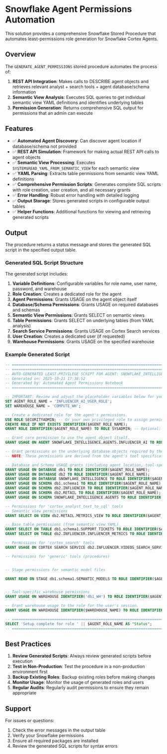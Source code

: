 # Snowflake Agent Permissions Automation

This solution provides a comprehensive Snowflake Stored Procedure that automates least-permissions role generation for Snowflake Cortex Agents.

## Overview

The `GENERATE_AGENT_PERMISSIONS` stored procedure automates the process of:

1. **REST API Integration**: Makes calls to DESCRIBE agent objects and retrieves relevant analyst + search tools + agent database/schema information
2. **Semantic View Analysis**: Executes SQL queries to get individual semantic view YAML definitions and identifies underlying tables
3. **Permission Generation**: Returns comprehensive SQL output for permissions that an admin can execute

## Features

- ✅ **Automated Agent Discovery**: Can discover agent location if database/schema not provided
- ✅ **REST API Simulation**: Framework for making actual REST API calls to agent objects
- ✅ **Semantic View Processing**: Executes `SYSTEM$READ_YAML_FROM_SEMANTIC_VIEW` for each semantic view
- ✅ **YAML Parsing**: Extracts table permissions from semantic view YAML definitions
- ✅ **Comprehensive Permission Scripts**: Generates complete SQL scripts with role creation, user creation, and all necessary grants
- ✅ **Error Handling**: Robust error handling with detailed logging
- ✅ **Output Storage**: Stores generated scripts in configurable output tables
- ✅ **Helper Functions**: Additional functions for viewing and retrieving generated scripts

## Output

The procedure returns a status message and stores the generated SQL script in the specified output table.

### Generated SQL Script Structure

The generated script includes:

1. **Variable Definitions**: Configurable variables for role name, user name, password, and warehouse
2. **Role Creation**: Creates a dedicated role for the agent
3. **Agent Permissions**: Grants USAGE on the agent object itself
4. **Database/Schema Permissions**: Grants USAGE on required databases and schemas
5. **Semantic View Permissions**: Grants SELECT on semantic views
6. **Table Permissions**: Grants SELECT on underlying tables (from YAML analysis)
7. **Search Service Permissions**: Grants USAGE on Cortex Search services
8. **User Creation**: Creates a dedicated user (if requested)
9. **Warehouse Permissions**: Grants USAGE on the specified warehouse

### Example Generated Script

```sql
-- ================================================================================
-- =========================================================================================
-- AUTO-GENERATED LEAST-PRIVILEGE SCRIPT FOR AGENT: SNOWFLAKE_INTELLIGENCE.AGENTS.INFLUENCER_AI
-- Generated on: 2025-10-21 17:38:52
-- Generated by: Automated Agent Permissions Notebook
-- =========================================================================================

-- IMPORTANT: Review and adjust the placeholder variables below for your environment.
SET AGENT_ROLE_NAME = 'INFLUENCER_AI_USER_ROLE';
SET WAREHOUSE_NAME = 'COMPUTE_WH';

-- Create a dedicated role for the agent's permissions.
USE ROLE SECURITYADMIN; -- Or your own privileged role to assign permissions
CREATE ROLE IF NOT EXISTS IDENTIFIER($AGENT_ROLE_NAME);
GRANT ROLE IDENTIFIER($AGENT_ROLE_NAME) TO ROLE SYSADMIN; -- Optional: Allows SYSADMIN to manage the role.

-- Grant core permission to use the agent object itself.
GRANT USAGE ON AGENT SNOWFLAKE_INTELLIGENCE.AGENTS.INFLUENCER_AI TO ROLE IDENTIFIER($AGENT_ROLE_NAME);

-- Grant permissions on the underlying database objects required by the agent's tools.
-- NOTE: These permissions are derived from the agent's tool specification and semantic view YAML definitions.

-- Database and Schema USAGE grants (including agent location, tool-specific locations, tables from semantic views, procedures, and stages)
GRANT USAGE ON DATABASE db1 TO ROLE IDENTIFIER($AGENT_ROLE_NAME);
GRANT USAGE ON DATABASE db2 TO ROLE IDENTIFIER($AGENT_ROLE_NAME);
GRANT USAGE ON DATABASE SNOWFLAKE_INTELLIGENCE TO ROLE IDENTIFIER($AGENT_ROLE_NAME);
GRANT USAGE ON SCHEMA db1.schema1 TO ROLE IDENTIFIER($AGENT_ROLE_NAME);
GRANT USAGE ON SCHEMA db2.INFLUENCER TO ROLE IDENTIFIER($AGENT_ROLE_NAME);
GRANT USAGE ON SCHEMA db2.RETAIL TO ROLE IDENTIFIER($AGENT_ROLE_NAME);
GRANT USAGE ON SCHEMA SNOWFLAKE_INTELLIGENCE.AGENTS TO ROLE IDENTIFIER($AGENT_ROLE_NAME);

-- Permissions for 'cortex_analyst_text_to_sql' tools
-- Semantic view permissions
GRANT SELECT ON VIEW db2.RETAIL.METRICS_VIEW TO ROLE IDENTIFIER($AGENT_ROLE_NAME);

-- Base table permissions (from semantic view YAML)
GRANT SELECT ON TABLE db1.schema1.SUPPORT_TICKETS TO ROLE IDENTIFIER($AGENT_ROLE_NAME);
GRANT SELECT ON TABLE db2.INFLUENCER.INFLUENCER_METRICS TO ROLE IDENTIFIER($AGENT_ROLE_NAME);

-- Permissions for 'cortex_search' tools
GRANT USAGE ON CORTEX SEARCH SERVICE db2.INFLUENCER.VIDEOS_SEARCH_SERVICE TO ROLE IDENTIFIER($AGENT_ROLE_NAME);

-- Permissions for 'generic' tools (procedures)


-- Stage permissions for semantic model files

GRANT READ ON STAGE db1.schema1.SEMANTIC_MODELS TO ROLE IDENTIFIER($AGENT_ROLE_NAME);


-- Tool-specific warehouse permissions
GRANT USAGE ON WAREHOUSE IDENTIFIER('db1_WH') TO ROLE IDENTIFIER($AGENT_ROLE_NAME); -- Required for tool: metrics_analyst

-- Grant warehouse usage to the role for the user's session.
GRANT USAGE ON WAREHOUSE IDENTIFIER($WAREHOUSE_NAME) TO ROLE IDENTIFIER($AGENT_ROLE_NAME);

-- =========================================================================================
SELECT 'Setup complete for role ' || $AGENT_ROLE_NAME AS "Status";
-- =========================================================================================
```

## Best Practices

1. **Review Generated Scripts**: Always review generated scripts before execution
2. **Test in Non-Production**: Test the procedure in a non-production environment first
3. **Backup Existing Roles**: Backup existing roles before making changes
4. **Monitor Usage**: Monitor the usage of generated roles and users
5. **Regular Audits**: Regularly audit permissions to ensure they remain appropriate

## Support

For issues or questions:

1. Check the error messages in the output table
2. Verify your Snowflake permissions
3. Ensure all required packages are installed
4. Review the generated SQL scripts for syntax errors
